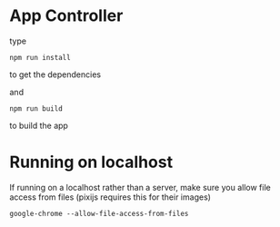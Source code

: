 # App Controller
type 

```
npm run install
```

to get the dependencies 

and 

```
npm run build
```

to build the app

# Running on localhost
If running on a localhost rather than a server, make sure you allow file access from files (pixijs requires this for their images) 
```
google-chrome --allow-file-access-from-files
```